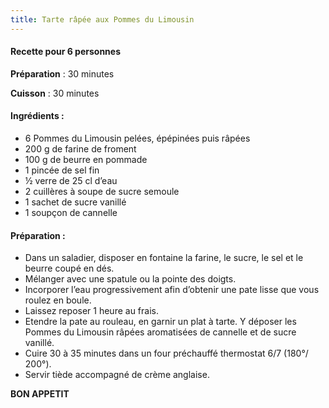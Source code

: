 ```yaml
---
title: Tarte râpée aux Pommes du Limousin
---
```


#### Recette pour 6 personnes

**Préparation** : 30 minutes

**Cuisson** : 30 minutes

#### Ingrédients :

* 6 Pommes du Limousin pelées, épépinées puis râpées
* 200 g de farine de froment
* 100 g de beurre en pommade
* 1 pincée de sel fin
* ½ verre de 25 cl d’eau
* 2 cuillères à soupe de sucre semoule
* 1 sachet de sucre vanillé
* 1 soupçon de cannelle

#### Préparation :

* Dans un saladier, disposer en fontaine la farine, le sucre, le sel et le beurre coupé en dés.
* Mélanger avec une spatule ou la pointe des doigts.
* Incorporer l’eau progressivement afin d’obtenir une pate lisse que vous roulez en boule.
* Laissez reposer 1 heure au frais.
* Etendre la pate au rouleau, en garnir un plat à tarte. Y déposer les Pommes du Limousin râpées aromatisées de cannelle et de sucre vanillé.
* Cuire 30 à 35 minutes dans un four préchauffé thermostat 6/7 (180°/ 200°).
* Servir tiède accompagné de crème anglaise.

**BON APPETIT**
